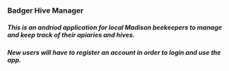 ### Badger Hive Manager

##### This is an andriod application for local Madison beekeepers to manage and keep track of their apiaries and hives.
##### New users will have to register an account in order to login and use the app.

